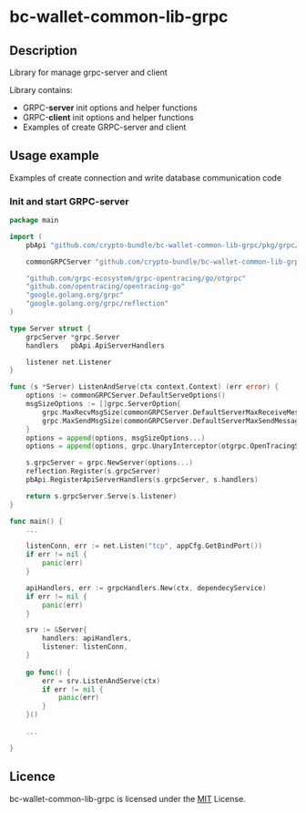 # bc-wallet-common-lib-grpc

## Description

Library for manage grpc-server and client

Library contains:
* GRPC-**server** init options and helper functions
* GRPC-**client** init options and helper functions
* Examples of create GRPC-server and client

## Usage example

Examples of create connection and write database communication code

### Init and start GRPC-server

```go
package main

import (
	pbApi "github.com/crypto-bundle/bc-wallet-common-lib-grpc/pkg/grpc/grpc_handlers/proto"

	commonGRPCServer "github.com/crypto-bundle/bc-wallet-common-lib-grpc/pkg/server"

	"github.com/grpc-ecosystem/grpc-opentracing/go/otgrpc"
	"github.com/opentracing/opentracing-go"
	"google.golang.org/grpc"
	"google.golang.org/grpc/reflection"
)

type Server struct {
	grpcServer *grpc.Server
	handlers   pbApi.ApiServerHandlers

	listener net.Listener
}

func (s *Server) ListenAndServe(ctx context.Context) (err error) {
	options := commonGRPCServer.DefaultServeOptions()
	msgSizeOptions := []grpc.ServerOption{
		grpc.MaxRecvMsgSize(commonGRPCServer.DefaultServerMaxReceiveMessageSize),
		grpc.MaxSendMsgSize(commonGRPCServer.DefaultServerMaxSendMessageSize),
	}
	options = append(options, msgSizeOptions...)
	options = append(options, grpc.UnaryInterceptor(otgrpc.OpenTracingServerInterceptor(opentracing.GlobalTracer())))

	s.grpcServer = grpc.NewServer(options...)
	reflection.Register(s.grpcServer)
	pbApi.RegisterApiServerHandlers(s.grpcServer, s.handlers)

	return s.grpcServer.Serve(s.listener)
}

func main() {
	...

	listenConn, err := net.Listen("tcp", appCfg.GetBindPort())
	if err != nil {
		panic(err)
	}

	apiHandlers, err := grpcHandlers.New(ctx, dependecyService)
	if err != nil {
		panic(err)
	}

	srv := &Server{
		handlers: apiHandlers,
		listener: listenConn,
	}
	
	go func() {
		err = srv.ListenAndServe(ctx)
		if err != nil {
			panic(err)
		}
	}()
	
	...

}
```

## Licence

bc-wallet-common-lib-grpc is licensed under the [MIT](./LICENSE) License.